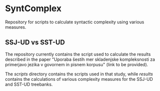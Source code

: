 # SyntComplex
Repository for scripts to calculate syntactic complexity using various measures.

## SSJ-UD vs SST-UD
The repository currently contains the script used to calculate the results described in the paper "Uporaba šestih mer skladenjske kompleksnosti za primerjavo jezika v govornem in pisnem korpusu" (link to be provided).

The _scripts_ directory contains the scripts used in that study, while _results_ contains the calculations of various complexity measures for the SSJ-UD and SST-UD treebanks.
